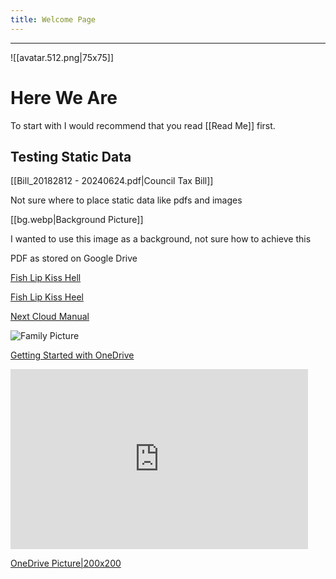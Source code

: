 ```yaml
---
title: Welcome Page
---
```

***
![[avatar.512.png|75x75]]
# Here We Are

To start with I would recommend that you read [[Read Me]] first.

## Testing Static Data

[[Bill_20182812 - 20240624.pdf|Council Tax Bill]]

Not sure where to place static data like pdfs and images 

[[bg.webp|Background Picture]]

I wanted to use this image as a background, not sure how to achieve this 

PDF as stored on Google Drive

[Fish Lip Kiss Hell](https://drive.google.com/file/d/1UdcJhmj0ZMUamJAZRblIky5tR1U2utNv/view?usp=sharing)

[Fish Lip Kiss Heel](https://drive.google.com/file/d/1UdcJhmj0ZMUamJAZRblIky5tR1U2utNv/view?usp=drive_link)

[Next Cloud Manual](https://naio.djh1960.uk/s/2k6Wct4ifiLYfAB)

![Family Picture](https://onedrive.live.com/embed?resid=62BBE3CF1ED00DA0%21709&authkey=%21ACdO5AmYKNRYKks&width=350)


[Getting Started with OneDrive](https://1drv.ms/b/s!AqAN0B7P47tiZ69EnDh9Ua-6vR0?e=pF8Nox)

<iframe src="https://onedrive.live.com/embed?resid=62BBE3CF1ED00DA0%21103&authkey=!AOeUVSAeMP8ixjI&em=2" width="476" height="288" frameborder="0" scrolling="no"></iframe>

[OneDrive Picture|200x200](https://1drv.ms/i/s!AqAN0B7P47tiiTrv4Jxlrd1EBvOP?e=dy2cEK)




